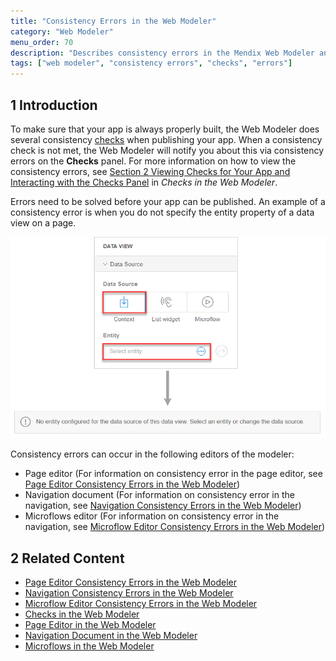 ```yaml
---
title: "Consistency Errors in the Web Modeler"
category: "Web Modeler"
menu_order: 70
description: "Describes consistency errors in the Mendix Web Modeler and the way to fix them."
tags: ["web modeler", "consistency errors", "checks", "errors"]
---
```


## 1 Introduction 

To make sure that your app is always properly built, the Web Modeler does several consistency [checks](checks-wm) when publishing your app. When a consistency check is not met, the Web Modeler will notify you about this via consistency errors on the **Checks** panel. For more information on how to view the consistency errors, see [Section 2 Viewing Checks for Your App and Interacting with the Checks Panel](checks-wm#viewing-checks) in *Checks in the Web Modeler*. 

Errors need to be solved before your app can be published. An example of a consistency error is when you do not specify the entity property of a data view on a page. 

![](attachments/consistency-errors-wm/wm-data-view-no-entity.png)

Consistency errors can occur in the following editors of the modeler:

* Page editor (For information on consistency error in the page editor, see [Page Editor Consistency Errors in the Web Modeler](consistency-errors-pages-wm))
* Navigation document (For information on consistency error in the navigation, see [Navigation Consistency Errors in the Web Modeler](consistency-errors-navigation-wm))
* Microflows editor (For information on consistency error in the navigation, see [Microflow Editor Consistency Errors in the Web Modeler](consistency-errors-microflows-wm))

##  2 Related Content

* [Page Editor Consistency Errors in the Web Modeler](consistency-errors-pages-wm)
* [Navigation Consistency Errors in the Web Modeler](consistency-errors-navigation-wm)
* [Microflow Editor Consistency Errors in the Web Modeler](consistency-errors-microflows-wm)
* [Checks in the Web Modeler](checks-wm)
* [Page Editor in the Web Modeler](page-editor-wm)
* [Navigation Document in the Web Modeler](navigation-wm)
* [Microflows in the Web Modeler](microflows-wm)
